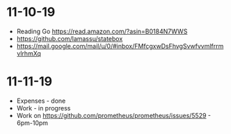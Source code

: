 # 11-10-19
* Reading Go https://read.amazon.com/?asin=B0184N7WWS
* https://github.com/lamassu/statebox
* https://mail.google.com/mail/u/0/#inbox/FMfcgxwDsFhvgSvwfvvmlfrrmvlrhmXq
# 11-11-19
* Expenses - done
* Work - in progress
* Work on https://github.com/prometheus/prometheus/issues/5529 - 6pm-10pm
